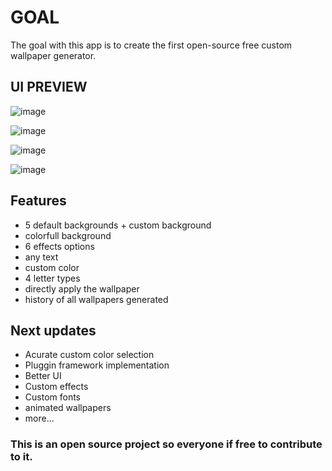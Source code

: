 # GOAL
 The goal with this app is to create the first open-source free custom wallpaper generator.
 
## UI PREVIEW
![image](https://github.com/C0MPL3Xscs/Desktop-Wallpaper-Generator/assets/82287232/e53ef762-f912-4f68-8e71-af32f9407233)

![image](https://github.com/C0MPL3Xscs/Desktop-Wallpaper-Generator/assets/82287232/33678c03-aa4a-4654-ad01-23e1807aa39e)

![image](https://github.com/C0MPL3Xscs/Desktop-Wallpaper-Generator/assets/82287232/68e750dd-9d07-4630-b31a-878e8f312e89)

![image](https://github.com/C0MPL3Xscs/Desktop-Wallpaper-Generator/assets/82287232/cb43ea4f-d63a-4f97-9bc3-89fbdc600351)

## Features
- 5 default backgrounds + custom background
- colorfull background
- 6 effects options
- any text
- custom color
- 4 letter types
- directly apply the wallpaper
- history of all wallpapers generated

## Next updates
- Acurate custom color selection
- Pluggin framework implementation
- Better UI
- Custom effects
- Custom fonts
- animated wallpapers
- more...

### This is an open source project so everyone if free to contribute to it.
